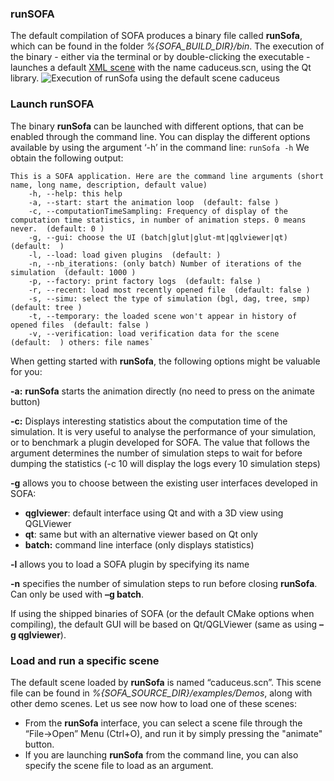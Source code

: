 ### runSOFA

The default compilation of SOFA produces a binary file called **runSofa**, which can be
found in the folder *%{SOFA\_BUILD\_DIR}/bin*.
The execution of the binary - either via the terminal or by double-clicking the executable -
launches a default [XML scene](./../create-your-scene-in-xml "Write XML scene") with the name caduceus.scn, using the Qt library.
![Execution of runSofa using the
default scene caduceus](https://www.sofa-framework.org/wp-content/uploads/2014/11/Screenshot-from-2015-01-14-1839152.png)

### Launch runSOFA

The binary **runSofa** can be launched with different options, that can
be enabled through the command line. You can display the different
options available by using the argument ‘-h’ in the command line:
`runSofa -h`
We obtain the following output:
```
This is a SOFA application. Here are the command line arguments (short name, long name, description, default value)
    -h, --help: this help 
    -a, --start: start the animation loop  (default: false ) 
    -c, --computationTimeSampling: Frequency of display of the computation time statistics, in number of animation steps. 0 means never.  (default: 0 ) 
    -g, --gui: choose the UI (batch|glut|glut-mt|qglviewer|qt)  (default:  ) 
    -l, --load: load given plugins  (default: ) 
    -n, --nb_iterations: (only batch) Number of iterations of the simulation  (default: 1000 ) 
    -p, --factory: print factory logs  (default: false ) 
    -r, --recent: load most recently opened file  (default: false ) 
    -s, --simu: select the type of simulation (bgl, dag, tree, smp)  (default: tree ) 
    -t, --temporary: the loaded scene won't appear in history of opened files  (default: false ) 
    -v, --verification: load verification data for the scene  (default:  ) others: file names`
```
When getting started with **runSofa**, the following options might be
valuable for you:

**-a:** **runSofa** starts the animation directly (no need to press on the animate button)

**-c:** Displays interesting statistics about the computation time of the simulation. It is very useful to analyse the performance of your simulation, or to benchmark a plugin developed for SOFA. The value that follows the argument determines the number of simulation steps to wait for before dumping the statistics (-c 10 will display the logs every 10 simulation steps)

**-g** allows you to choose between the existing user interfaces developed in SOFA:
- **qglviewer**: default interface using Qt and with a 3D view using QGLViewer
- **qt**: same but with an alternative viewer based on Qt only
- **batch:** command line interface (only displays statistics)

**-l** allows you to load a SOFA plugin by specifying its name

**-n** specifies the number of simulation steps to run before closing **runSofa**. Can only be used with **–g batch**.

If using the shipped binaries of SOFA (or the default CMake options when compiling), the default GUI will be based on Qt/QGLViewer (same as using **–g qglviewer**).

### Load and run a specific scene

The default scene loaded by **runSofa** is named “caduceus.scn”. This
scene file can be found in *%{SOFA\_SOURCE\_DIR}/examples/Demos*, along
with other demo scenes. Let us see now how to load one of these scenes:

-   From the **runSofa** interface, you can select a scene file through
    the “File-&gt;Open” Menu (Ctrl+O), and run it by simply pressing the
    "animate" button.
-   If you are launching **runSofa** from the command line, you can also
    specify the scene file to load as an argument.


